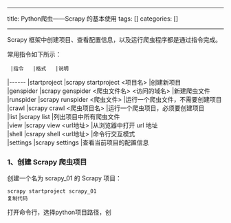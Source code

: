 
--- 
title:  Python爬虫——Scrapy 的基本使用 
tags: []
categories: [] 

---
Scrapy 框架中创建项目、查看配置信息，以及运行爬虫程序都是通过指令完成。

常用指令如下所示：

     |指令   |格式   |说明  
 |------
   |startproject   |scrapy startproject &lt;项目名&gt;   |创建新项目  
   |genspider   |scrapy genspider &lt;爬虫文件名&gt; &lt;访问的域名&gt;   |新建爬虫文件  
   |runspider   |scrapy runspider &lt;爬虫文件&gt;   |运行一个爬虫文件，不需要创建项目  
   |crawl   |scrapy crawl &lt;爬虫项目名&gt;   |运行一个爬虫项目，必须要创建项目  
   |list   |scrapy list   |列出项目中所有爬虫文件  
   |view   |scrapy view &lt;url地址&gt;   |从浏览器中打开 url 地址  
   |shell   |csrapy shell &lt;url地址&gt;   |命令行交互模式  
   |settings   |scrapy settings   |查看当前项目的配置信息  

### 

### 1、创建 Scrapy 爬虫项目

创建一个名为 scrapy_01 的 Scrapy 项目：

```
scrapy startproject scrapy_01
复制代码
```

打开命令行，选择python项目路径，创
